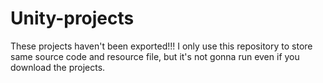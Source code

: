 # Unity-projects

These projects haven't been exported!!! I only use this repository
to store same source code and resource file, but it's not gonna
run even if you download the projects.
